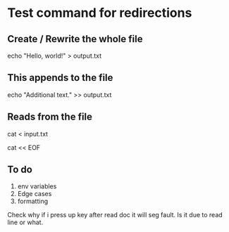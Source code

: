 # Test command for redirections

## Create / Rewrite the whole file

echo "Hello, world!" > output.txt

## This appends to the file

echo "Additional text." >> output.txt

## Reads from the file

cat < input.txt

cat << EOF

## To do

1. env variables
2. Edge cases
3. formatting

Check why if i press up key after read doc it will seg fault. Is it due to read line or what.

